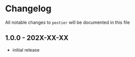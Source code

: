 # Changelog

All notable changes to `postier` will be documented in this file

## 1.0.0 - 202X-XX-XX

- initial release
